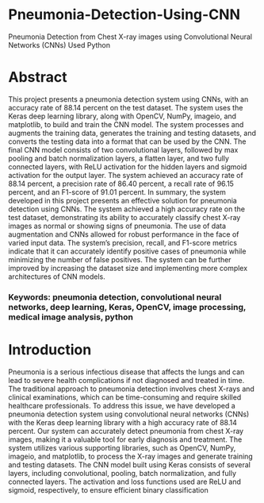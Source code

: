 # Pneumonia-Detection-Using-CNN
Pneumonia Detection from Chest X-ray images using Convolutional Neural Networks (CNNs) Used Python


# Abstract
This project presents a pneumonia detection system using CNNs, with an accuracy rate of 88.14 percent on the test dataset. The
system uses the Keras deep learning library, along with OpenCV, NumPy, imageio, and matplotlib, to build and train the CNN
model. The system processes and augments the training data, generates the training and testing datasets, and converts the testing
data into a format that can be used by the CNN. The final CNN model consists of two convolutional layers, followed by max
pooling and batch normalization layers, a flatten layer, and two fully connected layers, with ReLU activation for the hidden layers
and sigmoid activation for the output layer. The system achieved an accuracy rate of 88.14 percent, a precision rate of 86.40 percent,
a recall rate of 96.15 percent, and an F1-score of 91.01 percent.
In summary, the system developed in this project presents an effective solution for pneumonia detection using CNNs. The system
achieved a high accuracy rate on the test dataset, demonstrating its ability to accurately classify chest X-ray images as normal or
showing signs of pneumonia. The use of data augmentation and CNNs allowed for robust performance in the face of varied input
data. The system’s precision, recall, and F1-score metrics indicate that it can accurately identify positive cases of pneumonia while
minimizing the number of false positives. The system can be further improved by increasing the dataset size and implementing
more complex architectures of CNN models.


### Keywords: pneumonia detection, convolutional neural networks, deep learning, Keras, OpenCV, image processing, medical image analysis, python


# Introduction
Pneumonia is a serious infectious disease that affects the lungs and can lead to severe health complications if not diagnosed and treated in time. The traditional approach to pneumonia detection involves chest X-rays and clinical examinations, which can be time-consuming and require skilled healthcare professionals. To address this issue, we have developed a pneumonia detection system using convolutional neural networks (CNNs) with the Keras deep learning library with a high accuracy rate of 88.14 percent. Our system can accurately detect pneumonia from chest X-ray images, making it a valuable tool for early diagnosis and treatment. The system utilizes various supporting libraries, such as OpenCV, NumPy, imageio, and matplotlib, to process the X-ray images and generate training and testing datasets. The CNN model built using Keras consists of several layers, including convolutional, pooling, batch normalization, and fully connected layers. The activation and loss functions used are ReLU and sigmoid, respectively, to ensure efficient binary classification
